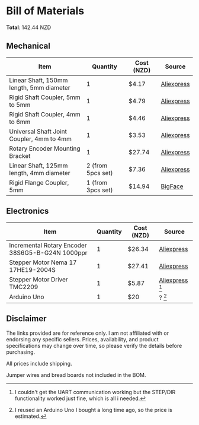 # Bill of Materials
**Total**: 142.44 NZD
## Mechanical
| Item | Quantity | Cost (NZD) | Source |
| --- | --- | --- | --- |
| Linear Shaft, 150mm length, 5mm diameter | 1 | $4.17 | [Aliexpress](https://www.aliexpress.com/item/1005006293171727.html) |
| Rigid Shaft Coupler, 5mm to 5mm | 1 | $4.79 | [Aliexpress](https://www.aliexpress.com/item/1005001711245599.html) |
| Rigid Shaft Coupler, 4mm to 6mm | 1 | $4.46 | [Aliexpress](https://www.aliexpress.com/item/1005001711245599.html) |
| Universal Shaft Joint Coupler, 4mm to 4mm | 1 | $3.53 | [Aliexpress](https://www.aliexpress.com/item/1005006861800732.html) |
| Rotary Encoder Mounting Bracket | 1 | $27.74 | [Aliexpress](https://www.aliexpress.com/item/32962680053.html) |
| Linear Shaft, 125mm length, 4mm diameter | 2 (from 5pcs set) | $7.36 | [Aliexpress](https://www.aliexpress.com/item/1005005477259278.html) |
| Rigid Flange Coupler, 5mm | 1 (from 3pcs set) | $14.94 | [BigFace](https://www.bigface.co.nz/item/2009130) |

## Electronics
| Item | Quantity | Cost (NZD) | Source |
| --- | --- | --- | --- |
| Incremental Rotary Encoder 38S6G5-B-G24N 1000ppr | 1 | $26.34 | [Aliexpress](https://www.aliexpress.com/item/1005005071771659.html) |
| Stepper Motor Nema 17 17HE19-2004S | 1 | $27.41 | [Aliexpress](https://www.aliexpress.com/item/1005004731197516.html) |
| Stepper Motor Driver TMC2209 | 1 | $5.87 | [Aliexpress](https://www.aliexpress.com/item/1005004614528741.html) [^1] |
| Arduino Uno | 1 | $20 | ? [^2] |


 [^1]: I couldn't get the UART communication working but the STEP/DIR functionality worked just fine, which is all i needed.
 [^2]: I reused an Arduino Uno I bought a long time ago, so the price is estimated.

## Disclaimer
 The links provided are for reference only. I am not affiliated with or endorsing any specific sellers. Prices, availability, and product specifications may change over time, so please verify the details before purchasing.

 All prices include shipping.

 Jumper wires and bread boards not included in the BOM.